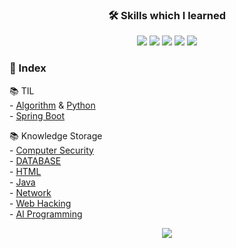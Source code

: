### <p align="center">:hammer_and_wrench: Skills which I learned</p>
<p align="center">
<img src="https://img.shields.io/badge/PYTHON-0696D7?style=for-the-badge&logo=Python&logoColor=yellow"> <img src="https://img.shields.io/badge/Java-FF0000?style=for-the-badge&logo=Java&logoColor="> <img src="https://img.shields.io/badge/MYSQL-000000?style=for-the-badge&logo=mysql&logoColor=skyblue"> <img src="https://img.shields.io/badge/C++-00599C?style=for-the-badge&logo=Cplusplus&logoColor=white"> <img src="https://img.shields.io/badge/SpringBoot-6DB33F?style=for-the-badge&logo=Springboot&logoColor=white">   


### :bookmark_tabs:  Index
  :books: TIL  
    - [Algorithm](https://github.com/Jinseop-Sim/PNU-Algorithm-Study) & [Python](https://github.com/Jinseop-Sim/Python-Study)  
    - [Spring Boot](https://github.com/Jinseop-Sim/-2022-Winter-Spring-Boot)  
  
  :books: Knowledge Storage  
    - [Computer Security](https://github.com/Jinseop-Sim/PNU-Computer-Security)  
    - [DATABASE](https://github.com/Jinseop-Sim/PNU-Database)  
    - [HTML](https://github.com/Jinseop-Sim/HTML)  
    - [Java](https://github.com/Jinseop-Sim/PNU-Java)  
    - [Network](https://github.com/Jinseop-Sim/PNU-Network-Study)  
    - [Web Hacking](https://github.com/Jinseop-Sim/Web-Hacking-Study)  
    - [AI Programming](https://github.com/Jinseop-Sim/PNU-AI-Programming)  

<p align="center">
<img src="https://github-readme-stats.vercel.app/api?username=Jinseop-Sim&show_icons=true&theme=gruvbox&hide=["issues"]">
